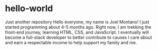 # hello-world
Just another repository
Hello everyone, my name is Joel Montano!
I just started programming about 4-5 months ago. Right now, I am trekking the front-end journey, learning HTML, CSS, and JavaScript.
I eventually will become a full-stack developer to better contribute to causes I care about and earn a respectable income to help support my family and me. 

